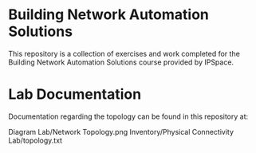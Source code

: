 # Building Network Automation Solutions
This repository is a collection of exercises and work completed for the Building Network Automation Solutions course provided by IPSpace.

# Lab Documentation
Documentation regarding the topology can be found in this repository at:

Diagram
Lab/Network Topology.png
Inventory/Physical Connectivity
Lab/topology.txt
